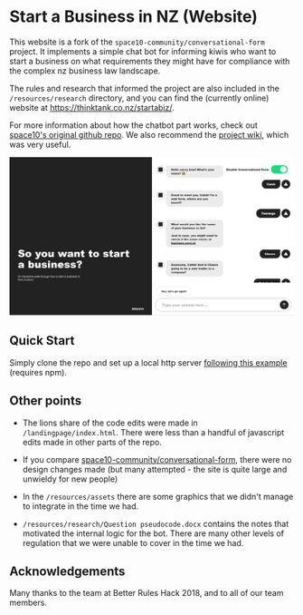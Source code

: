 # Start a Business in NZ (Website)

This website is a fork of the `space10-community/conversational-form` project. It implements a simple chat bot for informing kiwis who want to start a business on what requirements they might have for compliance with the complex nz business law landscape.

The rules and research that informed the project are also included in the `/resources/research` directory, and you can find the (currently online) website at https://thinktank.co.nz/startabiz/.

For more information about how the chatbot part works, check out [space10's original github repo](https://github.com/space10-community/conversational-form). We also recommend the [project wiki](https://space10-community.github.io/conversational-form/docs/0.9.80/getting-started/), which was very useful.

![](resources/screenshot.png)

## Quick Start

Simply clone the repo and set up a local http server [following this example](http://jasonwatmore.com/post/2016/06/22/nodejs-setup-simple-http-server-local-web-server) (requires npm).

## Other points

- The lions share of the code edits were made in `/landingpage/index.html`. There were less than a handful of javascript edits made in other parts of the repo.

- If you compare [space10-community/conversational-form](https://github.com/space10-community/conversational-form), there were no design changes made (but many attempted - the site is quite large and unwieldy for new people)

- In the `/resources/assets` there are some graphics that we didn't manage to integrate in the time we had. 

- `/resources/research/Question pseudocode.docx` contains the notes that motivated the internal logic for the bot. There are many other levels of regulation that we were unable to cover in the time we had.  

## Acknowledgements

Many thanks to the team at Better Rules Hack 2018, and to all of our team members.